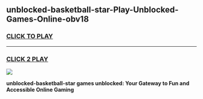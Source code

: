 
## unblocked-basketball-star-Play-Unblocked-Games-Online-obv18
<h3>
<a href="https://premium76.site?title=unblocked-basketball-star&ref=25A">CLICK TO PLAY</a></h3>
<hr>

<h3>
<a href="https://premium76.site?title=unblocked-basketball-star&ref=25A">CLICK 2 PLAY</a>
  
</h3>

<a href="https://premium76.site?title=unblocked-basketball-star&ref=25A"><img src="https://clearcache.store/games.png"></a>


**unblocked-basketball-star games unblocked: Your Gateway to Fun and Accessible Online Gaming**
